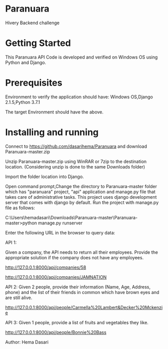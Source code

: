 # Paranuara
Hivery Backend challenge


# Getting Started
This Paranuara API Code is developed and verified on Windows OS using Python and Django.

# Prerequisites
Environment to verify the application should have:
Windows OS,Django 2.1.5,Python 3.7.1

The target Environment should have the above.

# Installing and running
Connect to https://github.com/dasarihema/Paranuara and download Paranuara-master.zip

Unzip Paranuara-master.zip using WinRAR or 7zip to the destination location.
(Considering unzip is done to the same Downloads folder)

Import the folder location into Django.

Open command prompt,Change the directory to Paranuara-master folder which has "paranuara" project, "api" application and manage.py file that takes care of administrative tasks.
This project uses django development server that comes with django by default.
Run the project with manage.py file as follows:

C:\Users\hemadasari\Downloads\Paranuara-master\Paranuara-master>python manage.py runserver

Enter the following URL in the browser to query data:

API 1: 

Given a company, the API needs to return all their employees. Provide the appropriate solution if the company does not have any employees.

http://127.0.0.1:8000/api/companies/58

http://127.0.0.1:8000/api/companies/JAMNATION

API 2: Given 2 people, provide their information (Name, Age, Address, phone) and the list of their friends in common which have brown eyes and are still alive.

http://127.0.0.1:8000/api/people/Carmella%20Lambert&Decker%20Mckenzie

API 3: Given 1 people, provide a list of fruits and vegetables they like. 

http://127.0.0.1:8000/api/people/Bonnie%20Bass

Author:
Hema Dasari

